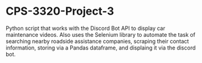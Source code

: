 # CPS-3320-Project-3

Python script that works with the Discord Bot API to display car maintenance videos. Also uses the Selenium library to automate
the task of searching nearby roadside assistance companies, scraping their contact information, storing via a Pandas dataframe, 
and displaing it via the discord bot.
